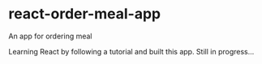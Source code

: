# react-order-meal-app
An app for ordering meal

Learning React by following a tutorial and built this app.
Still in progress...
